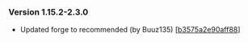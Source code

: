### Version 1.15.2-2.3.0
- Updated forge to recommended (by Buuz135) [[b3575a2e90aff88](https://github.com/InnovativeOnlineIndustries/Titanium/commit/b3575a2e90aff88d96754b572bff17066017b4f6")]
